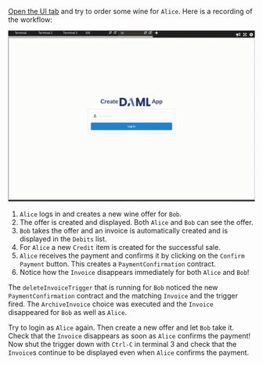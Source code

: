 [Open the UI tab](https://[[HOST_SUBDOMAIN]]-3000-[[KATACODA_HOST]].environments.katacoda.com) and
try to order some wine for `Alice`. Here is a recording of the workflow:

![trigger_screencast](assets/trigger_screencast.gif)

1. `Alice` logs in and creates a new wine offer for `Bob`.
1. The offer is created and displayed. Both `Alice` and `Bob` can see the offer.
1. `Bob` takes the offer and an invoice is automatically created and is displayed in the `Debits` list.
1. For `Alice` a new `Credit` item is created for the successful sale.
1. `Alice` receives the payment and confirms it by clicking on the `Confirm Payment` button. This
   creates a `PaymentConfirmation` contract.
1. Notice how the `Invoice` disappears immediately for both `Alice` and `Bob`!

The `deleteInvoiceTrigger` that is running for `Bob` noticed the new `PaymentConfirmation` contract
and the matching `Invoice` and the trigger fired. The `ArchiveInvoice` choice was executed and the
`Invoice` disappeared for `Bob` as well as `Alice`.

Try to login as `Alice` again. Then create a new offer and let `Bob` take it. Check that the
`Invoice` disappears as soon as `Alice` confirms the payment! Now shut the trigger down with
`Ctrl-C` in terminal 3 and check that the `Invoice`s continue to be displayed even when `Alice`
confirms the payment.
